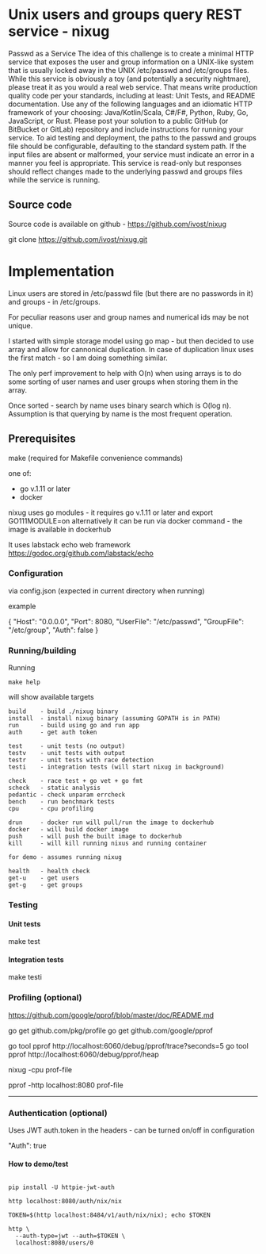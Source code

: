# Unix users and groups query REST service - nixug

Passwd as a Service
The idea of this challenge is to create a minimal HTTP service that exposes the user and group information on a UNIX-like system that is usually locked away in the UNIX /etc/passwd and /etc/groups files.
While this service is obviously a toy (and potentially a security nightmare), please treat it as you would a real web service. That means write production quality code per your standards, including at least: Unit Tests, and README documentation. Use any of the following languages and an idiomatic HTTP framework of your choosing: Java/Kotlin/Scala, C#/F#, Python, Ruby, Go, JavaScript, or Rust. Please post your solution to a public GitHub (or BitBucket or GitLab) repository and include instructions for running your service.
To aid testing and deployment, the paths to the passwd and groups file should be configurable, defaulting to the standard system path. If the input files are absent or malformed, your service must indicate an error in a manner you feel is appropriate.
This service is read-only but responses should reflect changes made to the underlying passwd and groups files while the service is running. 


## Source code

Source code is available on github - https://github.com/ivost/nixug

git clone https://github.com/ivost/nixug.git

# Implementation

Linux users are stored in /etc/passwd file (but there are no passwords in it)
and groups - in /etc/groups.

For peculiar reasons user and group names and numerical ids may be not unique.

I started with simple storage model using go map - but then decided to use array and allow for cannonical duplication.
In case of duplication linux uses the first match - so I am doing something similar.

The only perf improvement to help with O(n) when using arrays is to do some sorting of user names and user groups when storing them in the array.

Once sorted - search by name uses binary search which is O(log n).
Assumption is that querying by name is the most frequent operation.





## Prerequisites

make (required for Makefile convenience commands)

one of: 
* go v.1.11 or later
* docker

nixug uses go modules - it requires go v.1.11 or later and export GO111MODULE=on
alternatively it can be run via docker command - the image is available in dockerhub

It uses labstack echo web framework  https://godoc.org/github.com/labstack/echo


### Configuration

via config.json (expected in current directory when running)

example 

{
    "Host": "0.0.0.0",
    "Port": 8080,
    "UserFile": "/etc/passwd",
    "GroupFile": "/etc/group",
    "Auth": false
}

### Running/building

Running 
```
make help
```
will show available targets

```
build    - build ./nixug binary
install  - install nixug binary (assuming GOPATH is in PATH)
run      - build using go and run app 
auth     - get auth token

test     - unit tests (no output)
testv    - unit tests with output
testr    - unit tests with race detection
testi    - integration tests (will start nixug in background)

check    - race test + go vet + go fmt
scheck   - static analysis
pedantic - check unparam errcheck
bench    - run benchmark tests
cpu      - cpu profiling

drun     - docker run will pull/run the image to dockerhub
docker   - will build docker image
push     - will push the built image to dockerhub
kill     - will kill running nixus and running container

for demo - assumes running nixug

health   - health check
get-u    - get users 
get-g    - get groups
```

### Testing

#### Unit tests

make test

#### Integration tests

make testi

### Profiling (optional)

https://github.com/google/pprof/blob/master/doc/README.md

go get github.com/pkg/profile
go get github.com/google/pprof

go tool pprof http://localhost:6060/debug/pprof/trace?seconds=5
go tool pprof http://localhost:6060/debug/pprof/heap

nixug -cpu prof-file

pprof -http localhost:8080 prof-file

----

### Authentication (optional)

Uses JWT auth.token in the headers - can be turned on/off in configuration

 "Auth": true

#### How to demo/test

```$xslt

pip install -U httpie-jwt-auth

http localhost:8080/auth/nix/nix

TOKEN=$(http localhost:8484/v1/auth/nix/nix); echo $TOKEN

http \
  --auth-type=jwt --auth=$TOKEN \
  localhost:8080/users/0

```
